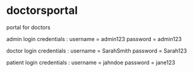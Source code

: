 # doctorsportal
portal for doctors 

admin login credentials : username = admin123 password = admin123

doctor login credentials : username = SarahSmith password = Sarah123

patient login credentials : username = jahndoe password = jane123
